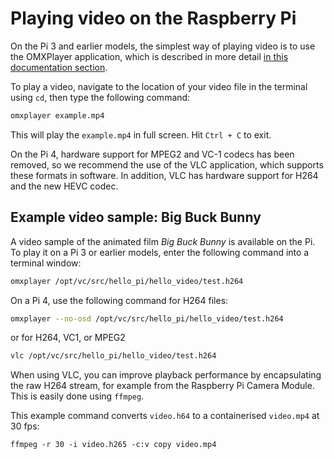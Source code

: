 # Playing video on the Raspberry Pi

On the Pi 3 and earlier models, the simplest way of playing video is to use the OMXPlayer application, which is described in more detail [in this documentation section](../../raspbian/applications/omxplayer.md).

To play a video, navigate to the location of your video file in the terminal using `cd`, then type the following command:

```bash
omxplayer example.mp4
```

This will play the `example.mp4` in full screen. Hit `Ctrl + C` to exit.

On the Pi 4, hardware support for MPEG2 and VC-1 codecs has been removed, so we recommend the use of the VLC application, which supports these formats in software. In addition, VLC has hardware support for H264 and the new HEVC codec.

## Example video sample: Big Buck Bunny

A video sample of the animated film *Big Buck Bunny* is available on the Pi. To play it on a Pi 3 or earlier models, enter the following command into a terminal window:

```bash
omxplayer /opt/vc/src/hello_pi/hello_video/test.h264
```

On a Pi 4, use the following command for H264 files:

```bash
omxplayer --no-osd /opt/vc/src/hello_pi/hello_video/test.h264
```
or for H264, VC1, or MPEG2
```bash
vlc /opt/vc/src/hello_pi/hello_video/test.h264
```

When using VLC, you can improve playback performance by encapsulating the raw H264 stream, for example from the Raspberry Pi Camera Module. This is easily done using `ffmpeg`.

This example command converts `video.h64` to a containerised `video.mp4` at 30 fps:

`ffmpeg -r 30 -i video.h265 -c:v copy video.mp4`
